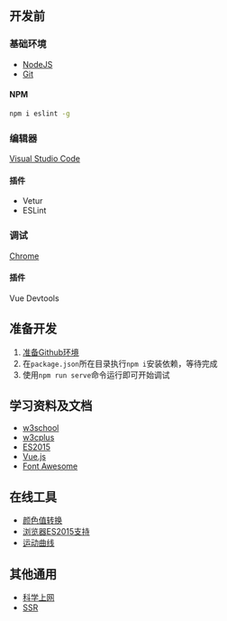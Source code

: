 ## 开发前
### 基础环境
- [NodeJS](https://nodejs.org/en/)
- [Git](https://git-scm.com/)

#### NPM
```cmd
npm i eslint -g
```

### 编辑器
[Visual Studio Code](https://code.visualstudio.com/)
#### 插件
- Vetur
- ESLint

### 调试
[Chrome](https://api.shuax.com/tools/getchrome)
#### 插件
Vue Devtools

## 准备开发
1. [准备Github环境](//andrewsty.github.io/develop/github.html)
2. 在`package.json`所在目录执行`npm i`安装依赖，等待完成
3. 使用`npm run serve`命令运行即可开始调试

## 学习资料及文档
- [w3school](http://www.w3school.com.cn/)
- [w3cplus](http://www.w3cplus.com/)
- [ES2015](//es6.ruanyifeng.com/)
- [Vue.js](//cn.vuejs.org)
- [Font Awesome](//fontawesome.com/icons?from=io)

## 在线工具
- [颜色值转换](http://www.sioe.cn/yingyong/yanse-rgb-16/)
- [浏览器ES2015支持](http://ruanyf.github.io/es-checker/index.cn.html)
- [运动曲线](http://cubic-bezier.com/#.17,.67,.83,.67)

## 其他通用
- [科学上网](http://poro.ws/auth/register?code=561555)
- [SSR](//raw.githubusercontent.com/zyfworks/ssr-backup/master/ShadowsocksR-4.6.1-win.7z)
